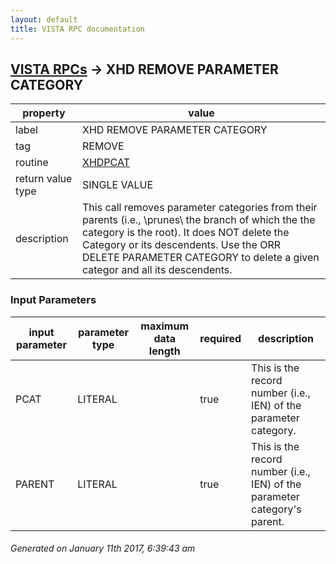 ```yaml
---
layout: default
title: VISTA RPC documentation
---
```




## [VISTA RPCs](TableOfContent.md) &#8594; XHD REMOVE PARAMETER CATEGORY 

 property | value 
--- | --- 
 label | XHD REMOVE PARAMETER CATEGORY
 tag | REMOVE
 routine | [XHDPCAT](http://code.osehra.org/dox/Routine_XHDPCAT_source.html)
 return value type | SINGLE VALUE
 description | This call removes parameter categories from their parents (i.e., \prunes\ the branch of which the the category is the root). It does NOT delete the Category or its descendents. Use the ORR DELETE PARAMETER CATEGORY to delete a given categor and all its descendents.

### Input Parameters

| input parameter | parameter type | maximum data length | required | description | 
| --- | --- | --- | --- | --- | 
| PCAT | LITERAL |  | true | This is the record number (i.e., IEN) of the parameter category. | 
| PARENT | LITERAL |  | true | This is the record number (i.e., IEN) of the parameter category's parent. | 




 ###### Generated on January 11th 2017, 6:39:43 am